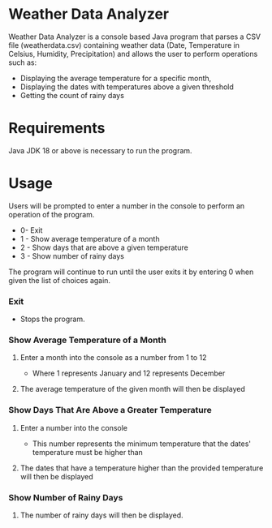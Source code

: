 # Weather Data Analyzer
Weather Data Analyzer is a console based Java program that parses a CSV file (weatherdata.csv) containing weather data (Date, Temperature in Celsius, Humidity, Precipitation) and allows
the user to perform operations such as:
- Displaying the average temperature for a specific month, 
- Displaying the dates with temperatures above a given threshold
- Getting the count of rainy days
# Requirements
Java JDK 18 or above is necessary to run the program.
# Usage
Users will be prompted to enter a number in the console to perform an operation of the program.
- 0- Exit
- 1 - Show average temperature of a month
- 2 - Show days that are above a given temperature
- 3 - Show number of rainy days

The program will continue to run until the user exits it by entering 0 when given the list of choices again.

### Exit
- Stops the program.

### Show Average Temperature of a Month
1. Enter a month into the console as a number from 1 to 12
   - Where 1 represents January and 12 represents December
     
2. The average temperature of the given month will then be displayed

### Show Days That Are Above a Greater Temperature
1. Enter a number into the console
   - This number represents the minimum temperature that the dates' temperature must be higher than
     
2. The dates that have a temperature higher than the provided temperature will then be displayed

### Show Number of Rainy Days
1. The number of rainy days will then be displayed.
